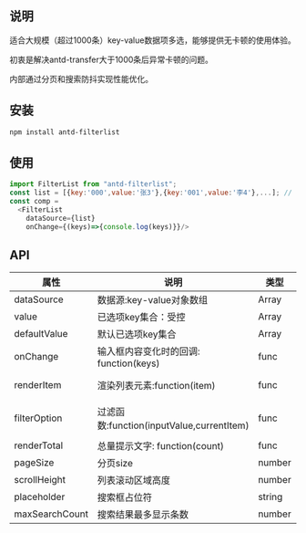 ## 说明

适合大规模（超过1000条）key-value数据项多选，能够提供无卡顿的使用体验。

初衷是解决antd-transfer大于1000条后异常卡顿的问题。

内部通过分页和搜索防抖实现性能优化。

## 安装

```bash
npm install antd-filterlist
```

## 使用

```js
import FilterList from "antd-filterlist";
const list = [{key:'000',value:'张3'},{key:'001',value:'李4'},...]; // 实测10000条
const comp = 
  <FilterList
    dataSource={list}
    onChange={(keys)=>{console.log(keys)}}/>
```

## API

| 属性         |          说明      |   类型  |  默认值 |
|-------------|------------------|--------|:------:|
| dataSource  |  数据源:key-value对象数组 | Array | []  |
| value       |    已选项key集合：受控    |   Array | [] |
| defaultValue | 默认已选项key集合 | Array | [] |
| onChange | 输入框内容变化时的回调: function(keys) | func | null |
| renderItem | 渲染列表元素:function(item) | func | (item) => `${item.value}（${item.key}） |
| filterOption | 过滤函数:function(inputValue,currentItem) | func | (inputValue, item) => ('' + item.value).indexOf(inputValue) !== -1 |
| renderTotal | 总量提示文字: function(count) | func | (total) => `选择了${total}项` |
| pageSize | 分页size | number | 10 |
| scrollHeight | 列表滚动区域高度 | number | 220 |
| placeholder | 搜索框占位符 | string | '输入关键词以添加/删除项目' |
| maxSearchCount | 搜索结果最多显示条数 | number | 20 |